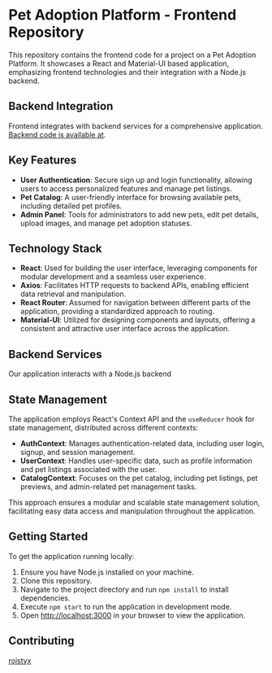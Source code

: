# Pet Adoption Platform - Frontend Repository

This repository contains the frontend code for a project on a Pet Adoption Platform. It showcases a React and Material-UI based application, emphasizing frontend technologies and their integration with a Node.js backend.

## Backend Integration

Frontend integrates with backend services for a comprehensive application. [Backend code is available at](https://github.com/roistyx/pet-adoption-backend.git).

## Key Features

- **User Authentication**: Secure sign up and login functionality, allowing users to access personalized features and manage pet listings.
- **Pet Catalog**: A user-friendly interface for browsing available pets, including detailed pet profiles.
- **Admin Panel**: Tools for administrators to add new pets, edit pet details, upload images, and manage pet adoption statuses.

## Technology Stack

- **React**: Used for building the user interface, leveraging components for modular development and a seamless user experience.
- **Axios**: Facilitates HTTP requests to backend APIs, enabling efficient data retrieval and manipulation.
- **React Router**: Assumed for navigation between different parts of the application, providing a standardized approach to routing.
- **Material-UI**: Utilized for designing components and layouts, offering a consistent and attractive user interface across the application.

## Backend Services

Our application interacts with a Node.js backend

## State Management

The application employs React's Context API and the `useReducer` hook for state management, distributed across different contexts:

- **AuthContext**: Manages authentication-related data, including user login, signup, and session management.
- **UserContext**: Handles user-specific data, such as profile information and pet listings associated with the user.
- **CatalogContext**: Focuses on the pet catalog, including pet listings, pet previews, and admin-related pet management tasks.

This approach ensures a modular and scalable state management solution, facilitating easy data access and manipulation throughout the application.

## Getting Started

To get the application running locally:

1. Ensure you have Node.js installed on your machine.
2. Clone this repository.
3. Navigate to the project directory and run `npm install` to install dependencies.
4. Execute `npm start` to run the application in development mode.
5. Open [http://localhost:3000](http://localhost:3000) in your browser to view the application.

## Contributing

[roistyx](https://github.com/roistyx)
